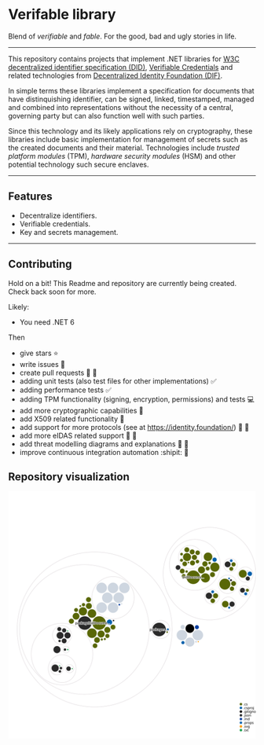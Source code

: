 # Verifable library

Blend of _verifiable_ and _fable_. For the good, bad and ugly stories in life.

<hr>

This repository contains projects that implement .NET libraries for [W3C decentralized identifier specification (DID)](https://www.w3.org/TR/did-core/), [Verifiable Credentials](https://www.w3.org/TR/vc-data-model/) and related technologies from [Decentralized Identity Foundation (DIF)](https://identity.foundation/).

In simple terms these libraries implement a specification for documents that have distinquishing identifier, can be signed, linked, timestamped, managed and combined into representations without the necessity of a central, governing party but can also function well with such parties.

Since this technology and its likely applications rely on cryptography, these libraries include basic implementation for management of secrets such as the created documents and their material. Technologies include _trusted platform modules_ (TPM), _hardware security modules_ (HSM) and other potential technology such secure enclaves.

<hr>

## Features

- Decentralize identifiers.
- Verifiable credentials.
- Key and secrets management.

<hr>

## Contributing

Hold on a bit! This Readme and repository are currently being created. Check back soon for more.

Likely:

- You need .NET 6

Then

- give stars :star:
- write issues :eyes:
- create pull requests :raised_hands: :muscle:
- adding unit tests (also test files for other implementations) :white_check_mark:
- adding performance tests :white_check_mark:
- adding TPM functionality (signing, encryption, permissions) and tests :computer:
- add more cryptographic capabilities :closed_lock_with_key:
- add X509 related functionality :key:
- add support for more protocols (see at https://identity.foundation/) :blue_book: :pushpin:
- add more eIDAS related support :book: :memo:
- add threat modelling diagrams and explanations :memo: :newspaper:
- improve continuous integration automation :shipit: :rocket:

## Repository visualization

![Visualization of this repo](./resources/diagram.svg)